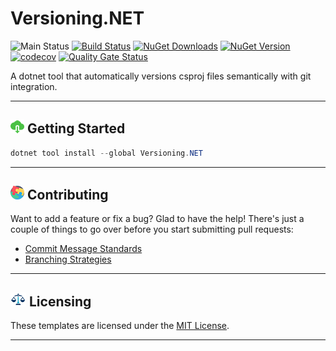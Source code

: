 # Versioning.NET

![Main Status](https://github.com/cbcrouse/Versioning.NET/workflows/Main%20Status/badge.svg?branch=main) [![Build Status](https://caseycrouse.visualstudio.com/Github/_apis/build/status/Versioning.NET/Versioning.NET-CD?branchName=main)](https://caseycrouse.visualstudio.com/Github/_build/latest?definitionId=8&branchName=main) [![NuGet Downloads](https://img.shields.io/nuget/dt/Versioning.NET)](https://www.nuget.org/stats/packages/Versioning.NET?groupby=Version) [![NuGet Version](https://img.shields.io/nuget/v/Versioning.NET)](https://www.nuget.org/packages/Versioning.NET) [![codecov](https://codecov.io/gh/cbcrouse/Versioning.NET/branch/main/graph/badge.svg?token=VT14HECMQE)](https://codecov.io/gh/cbcrouse/Versioning.NET) [![Quality Gate Status](https://sonarcloud.io/api/project_badges/measure?project=Versioning.NET&metric=alert_status)](https://sonarcloud.io/dashboard?id=Versioning.NET)

A dotnet tool that automatically versions csproj files semantically with git integration.

---

## ![Download](./docs/media/download_icon.png) Getting Started

```powershell
dotnet tool install --global Versioning.NET
```

---

## ![Puzzle](./docs/media/puzzle.png) Contributing

Want to add a feature or fix a bug? Glad to have the help! There's just a couple of things to go over before you start submitting pull requests:

* [Commit Message Standards](./docs/commit_message_standards.md)
* [Branching Strategies](./docs/branching_strategies.md)

---

## ![Law](./docs/media/law.png) Licensing

These templates are licensed under the [MIT License](./LICENSE).

---
